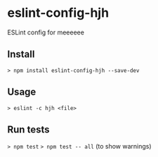 eslint-config-hjh
======================

ESLint config for meeeeee
## Install

`> npm install eslint-config-hjh --save-dev`

## Usage

`> eslint -c hjh <file>`

## Run tests

`> npm test`
`> npm test -- all` (to show warnings)
